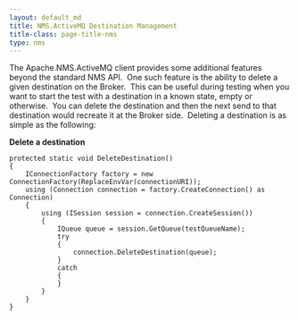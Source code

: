 ```yaml
---
layout: default_md
title: NMS.ActiveMQ Destination Management 
title-class: page-title-nms
type: nms
---
```

The Apache.NMS.ActiveMQ client provides some additional features beyond the standard NMS API.  One such feature is the ability to delete a given destination on the Broker.  This can be useful during testing when you want to start the test with a destination in a known state, empty or otherwise.  You can delete the destination and then the next send to that destination would recreate it at the Broker side.  Deleting a destination is as simple as the following:

**Delete a destination**

```
protected static void DeleteDestination() 
{ 
    IConnectionFactory factory = new ConnectionFactory(ReplaceEnvVar(connectionURI)); 
    using (Connection connection = factory.CreateConnection() as Connection) 
    { 
        using (ISession session = connection.CreateSession()) 
        { 
            IQueue queue = session.GetQueue(testQueueName); 
            try 
            { 
                connection.DeleteDestination(queue); 
            } 
            catch 
            { 
            } 
        } 
    } 
} 
```
